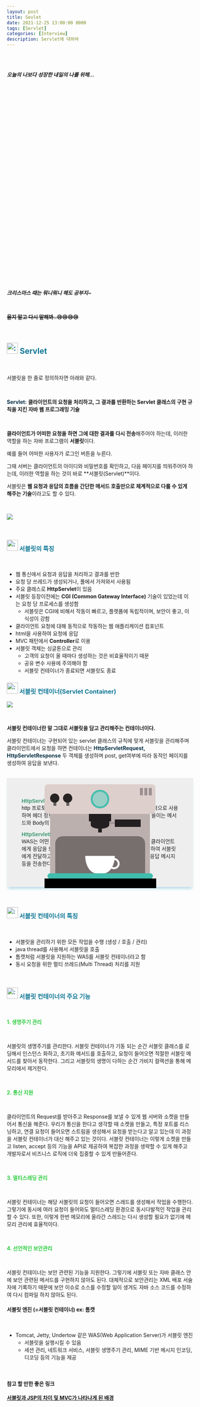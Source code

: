 ```yaml
---
layout: post
title: Sevlet
date: 2021-12-25 13:00:00 0000
tags: [Servlet]
categories: [Interview]
description: Servlet에 대하여
---
```


<br><br>

_**오늘의 나보다 성장한 내일의 나를 위해...**_

<br>

<br><br>

<style>
.containercoffee {
  width: 300px;
  height: 280px;
  position: relative;
  top: calc(50% - 140px);
  left: calc(50% - 150px);
}
.coffee-header {
  width: 100%;
  height: 80px;
  position: absolute;
  top: 0;
  left: 0;
  background-color: #ddcfcc;
  border-radius: 10px;
}
.coffee-header__buttons {
  width: 25px;
  height: 25px;
  position: absolute;
  top: 25px;
  background-color: #282323;
  border-radius: 50%;
}
.coffee-header__buttons::after {
  content: "";
  width: 8px;
  height: 8px;
  position: absolute;
  bottom: -8px;
  left: calc(50% - 4px);
  background-color: #615e5e;
}
.coffee-header__button-one {
  left: 15px;
}
.coffee-header__button-two {
  left: 50px;
}
.coffee-header__display {
  width: 50px;
  height: 50px;
  position: absolute;
  top: calc(50% - 25px);
  left: calc(50% - 25px);
  border-radius: 50%;
  background-color: #9acfc5;
  border: 5px solid #43beae;
  box-sizing: border-box;
}
.coffee-header__details {
  width: 8px;
  height: 20px;
  position: absolute;
  top: 10px;
  right: 10px;
  background-color: #9b9091;
  box-shadow: -12px 0 0 #9b9091, -24px 0 0 #9b9091;
}
.coffee-medium {
  width: 90%;
  height: 160px;
  position: absolute;
  top: 80px;
  left: calc(50% - 45%);
  background-color: #bcb0af;
}
.coffee-medium:before {
  content: "";
  width: 90%;
  height: 100px;
  background-color: #776f6e;
  position: absolute;
  bottom: 0;
  left: calc(50% - 45%);
  border-radius: 20px 20px 0 0;
}
.coffe-medium__exit {
  width: 60px;
  height: 20px;
  position: absolute;
  top: 0;
  left: calc(50% - 30px);
  background-color: #231f20;
}
.coffe-medium__exit::before {
  content: "";
  width: 50px;
  height: 20px;
  border-radius: 0 0 50% 50%;
  position: absolute;
  bottom: -20px;
  left: calc(50% - 25px);
  background-color: #231f20;
}
.coffe-medium__exit::after {
  content: "";
  width: 10px;
  height: 10px;
  position: absolute;
  bottom: -30px;
  left: calc(50% - 5px);
  background-color: #231f20;
}
.coffee-medium__arm {
  width: 70px;
  height: 20px;
  position: absolute;
  top: 15px;
  right: 25px;
  background-color: #231f20;
}
.coffee-medium__arm::before {
  content: "";
  width: 15px;
  height: 5px;
  position: absolute;
  top: 7px;
  left: -15px;
  background-color: #9e9495;
}
.coffee-medium__cup {
  width: 80px;
  height: 47px;
  position: absolute;
  bottom: 0;
  left: calc(50% - 40px);
  background-color: #FFF;
  border-radius: 0 0 70px 70px / 0 0 110px 110px;
}
.coffee-medium__cup::after {
  content: "";
  width: 20px;
  height: 20px;
  position: absolute;
  top: 6px;
  right: -13px;
  border: 5px solid #FFF;
  border-radius: 50%;
}
@keyframes liquid {
  0% {
    height: 0px;  
    opacity: 1;
  }
  5% {
    height: 0px;  
    opacity: 1;
  }
  20% {
    height: 62px;  
    opacity: 1;
  }
  95% {
    height: 62px;
    opacity: 1;
  }
  100% {
    height: 62px;
    opacity: 0;
  }
}
.coffee-medium__liquid {
  width: 6px;
  height: 63px;
  opacity: 0;
  position: absolute;
  top: 50px;
  left: calc(50% - 3px);
  background-color: #74372b;
  animation: liquid 4s 4s linear infinite;
}
.coffee-medium__smoke {
  width: 8px;
  height: 20px;
  position: absolute;  
  border-radius: 5px;
  background-color: #b3aeae;
}
@keyframes smokeOne {
  0% {
    bottom: 20px;
    opacity: 0;
  }
  40% {
    bottom: 50px;
    opacity: .5;
  }
  80% {
    bottom: 80px;
    opacity: .3;
  }
  100% {
    bottom: 80px;
    opacity: 0;
  }
}
@keyframes smokeTwo {
  0% {
    bottom: 40px;
    opacity: 0;
  }
  40% {
    bottom: 70px;
    opacity: .5;
  }
  80% {
    bottom: 80px;
    opacity: .3;
  }
  100% {
    bottom: 80px;
    opacity: 0;
  }
}
.coffee-medium__smoke-one {
  opacity: 0;
  bottom: 50px;
  left: 102px;
  animation: smokeOne 3s 4s linear infinite;
}
.coffee-medium__smoke-two {
  opacity: 0;
  bottom: 70px;
  left: 118px;
  animation: smokeTwo 3s 5s linear infinite;
}
.coffee-medium__smoke-three {
  opacity: 0;
  bottom: 65px;
  right: 118px;
  animation: smokeTwo 3s 6s linear infinite;
}
.coffee-medium__smoke-for {
  opacity: 0;
  bottom: 50px;
  right: 102px;
  animation: smokeOne 3s 5s linear infinite;
}
.coffee-footer {
  width: 95%;
  height: 15px;
  position: absolute;
  bottom: 25px;
  left: calc(50% - 47.5%);
  background-color: #41bdad;
  border-radius: 10px;
}
.coffee-footer::after {
  content: "";
  width: 106%;
  height: 26px;
  position: absolute;
  bottom: -25px;
  left: -8px;
  background-color: #000;
}
</style>

<div class="containercoffee">
    <div class="coffee-header">
      <div class="coffee-header__buttons coffee-header__button-one"></div>
      <div class="coffee-header__buttons coffee-header__button-two"></div>
      <div class="coffee-header__display"></div>
      <div class="coffee-header__details"></div>
    </div>
    <div class="coffee-medium">
      <div class="coffe-medium__exit"></div>
      <div class="coffee-medium__arm"></div>
      <div class="coffee-medium__liquid"></div>
      <div class="coffee-medium__smoke coffee-medium__smoke-one"></div>
      <div class="coffee-medium__smoke coffee-medium__smoke-two"></div>
      <div class="coffee-medium__smoke coffee-medium__smoke-three"></div>
      <div class="coffee-medium__smoke coffee-medium__smoke-for"></div>
      <div class="coffee-medium__cup"></div>
    </div>
    <div class="coffee-footer"></div>
</div>

<br><br><br><br><br><br><br><br>

<br>

**_크리스마스 때는 뭐니뭐니 해도 공부지~_**

<br>

**~~울지 말고 다시 말해봐..:cry::cry::cry::cry:~~**

<br>

<h2 style="color:#107896;  font-weight:bold">
<img class="emoji" title=":pushpin:" alt=":pushpin:" src="https://github.githubassets.com/images/icons/emoji/unicode/270f.png" height="30" width="30"> Servlet
</h2>

<br>

서블릿을 한 줄로 정의하자면 아래와 같다.

<br>

<span style="color:#093145; font-weight:bold">Servlet:</span> **클라이언트의 요청을 처리하고, 그 결과를 반환하는 Servlet 클래스의 구현 규칙을 지킨 자바 웹 프로그래밍 기술**

<br>

**클라이언트가 어떠한 요청을 하면 그에 대한 결과를 다시 전송**해주어야 하는데, 이러한 역할을 하는 자바 프로그램이 **서블릿**이다.

예를 들어 어떠한 사용자가 로그인 버튼을 누른다.

그때 서버는 클라이언트의 아이디와 비밀번호를 확인하고, 다음 페이지를 띄워주어야 하는데, 이러한 역할을 하는 것이 바로 **서블릿(Servlet)**이다.

서블릿은 **웹 요청과 응답의 흐름을 간단한 메서드 호출만으로 체계적으로 다룰 수 있게 해주는 기술**이라고도 할 수 있다.

<br>

![](/images/Interview/post16/2022-01-01-00-56-58.png?style=centerme)

<br>

<h3 style="color:#107896;  font-weight:bold">
<img class="emoji" title=":pushpin:" alt=":pushpin:" src="https://github.githubassets.com/images/icons/emoji/unicode/1f4cc.png" height="30" width="30"> 서블릿의 특징
</h3>

<br>

- 웹 통신에서 요청과 응답을 처리하고 결과를 반한
- 요청 당 쓰레드가 생성되거나, 풀에서 가져와서 사용됨
- 주요 클래스로 **HttpServlet**이 있음
- 서블릿 등장이전에는 **CGI (Common Gateway Interface)** 기술이 있었는데 이는 요청 당 프로세스를 생성함
  - 서블릿은 CGI에 비해서 작동이 빠르고, 플랫폼에 독립적이며, 보안이 좋고, 이식성이 강함
- 클라이언트 요청에 대해 동적으로 작동하는 웹 애플리케이션 컴포넌트
- html을 사용하여 요청에 응답
- MVC 패턴에서 **Controller**로 이용
- 서블릿 객체는 싱글톤으로 관리<br>
  - 고객의 요청이 올 때마다 생성하는 것은 비효율적이기 때문<br>
  - 공유 변수 사용에 주의해야 함<br>
  - 서블릿 컨테이너가 종료되면 서블릿도 종료
    <br>

<h3 style="color:#107896;  font-weight:bold">
<img class="emoji" title=":pushpin:" alt=":pushpin:" src="https://github.githubassets.com/images/icons/emoji/unicode/1f4cc.png" height="30" width="30"> 서블릿 컨테이너(Servlet Container)
</h3>

![](/images/Interview/post14/2021-12-26-00-50-11.png?style=centerme)

<br>

**서블릿 컨테이너란 말 그대로 서블릿을 담고 관리해주는 컨테이너이다.**

서블릿 컨테이너는 구현되어 있는 servlet 클래스의 규칙에 맞게 서블릿을 관리해주며 클라이언트에서 요청을 하면 컨테이너는 <span style="color:#093145; font-weight:bold">HttpServletRequest, HttpServletResponse</span> 두 객체를 생성하며 post, get여부에 따라 동적인 페이지를 생성하여 응답을 보낸다.

<br>

<link href="http://fonts.googleapis.com/earlyaccess/hanna.css" rel="stylesheet">
<div style="background: #eee;
  box-shadow: 0 8px 8px -4px lightblue; font-family: 'Hanna', sans-serif;; padding: 40px;">

<span style="color:#3D9970; font-weight:bold">HttpServletRequest</span><br>
http 프로토콜의 request 정보를 서블릿에게 전달하기 위한 목적으로 사용하며 헤더 정보, 파라미터, 쿠키, URI, URL 등의 정보를 읽어 들이는 메서드와 Body의 Stream을 읽어 들이는 메서드를 가지고 있다.<br>

<span style="color:#3D9970; font-weight:bold">HttpServletResponse</span><br>
WAS는 어떤 클라이언트가 요청을 보냈는지 알고 있고, 해당 클라이언트에게 응답을 보내기 위한 HttpServletResponse 객체를 생성하여 서블릿에게 전달하고 이 객체를 활용하여 content type, 응답 코드, 응답 메시지 등을 전송한다.</div>

<br>

<h3 style="color:#107896;  font-weight:bold">
<img class="emoji" title=":pushpin:" alt=":pushpin:" src="https://github.githubassets.com/images/icons/emoji/unicode/1f4cc.png" height="30" width="30"> 서블릿 컨테이너의 특징
</h3>

<br>

- 서블릿을 관리하기 위한 모든 작업을 수행 (생성 / 호출 / 관리)
- java thread를 사용해서 서블릿을 호출
- 톰캣처럼 서블릿을 지원하는 WAS를 서블릿 컨테이너라고 함
- 동시 요청을 위한 멀티 쓰레드(Multi Thread) 처리를 지원

<br>

<h3 style="color:#107896;  font-weight:bold">
<img class="emoji" title=":pushpin:" alt=":pushpin:" src="https://github.githubassets.com/images/icons/emoji/unicode/1f4cc.png" height="30" width="30"> 서블릿 컨테이너의 주요 기능
</h3>

<br>

<span style="color:#2ECC40; font-weight:bold">1. 생명주기 관리</span>

<br>

서블릿의 생명주기를 관리한다. 서블릿 컨테이너가 기동 되는 순간 서블릿 클래스를 로딩해서 인스턴스 화하고, 초기화 메서드를 호출하고, 요청이 들어오면 적절한 서블릿 메서드를 찾아서 동작한다. 그리고 서블릿의 생명이 다하는 순간 가비지 컬렉션을 통해 메모리에서 제거한다.

<br>

<span style="color:#2ECC40; font-weight:bold">2. 통신 지원</span>

<br>

클라이언트의 Request를 받아주고 Response를 보낼 수 있게 웹 서버와 소켓을 만들어서 통신을 해준다. 우리가 통신을 한다고 생각할 때 소켓을 만들고, 특정 포트를 리스닝하고, 연결 요청이 들어오면 스트림을 생성해서 요청을 받는다고 알고 있는데 이 과정을 서블릿 컨테이너가 대신 해주고 있는 것이다. 서블릿 컨테이너는 이렇게 소켓을 만들고 listen, accept 등의 기능을 API로 제공하여 복잡한 과정을 생략할 수 있게 해주고 개발자로서 비즈니스 로직에 더욱 집중할 수 있게 만들어준다.

<br>

<span style="color:#2ECC40; font-weight:bold">3. 멀티스레딩 관리</span>

<br>

서블릿 컨테이너는 해당 서블릿의 요청이 들어오면 스레드를 생성해서 작업을 수행한다. 그렇기에 동시에 여러 요청이 들어와도 멀티스레딩 환경으로 동시다발적인 작업을 관리할 수 있다. 또한, 이렇게 한번 메모리에 올라간 스레드는 다시 생성할 필요가 없기에 메모리 관리에 효율적이다.

<br>

<span style="color:#2ECC40; font-weight:bold">4. 선언적인 보안관리</span>

<br>

서블릿 컨테이너는 보안 관련된 기능을 지원한다. 그렇기에 서블릿 또는 자바 클래스 안에 보안 관련된 메서드를 구현하지 않아도 된다. 대체적으로 보안관리는 XML 배포 서술자에 기록하기 때문에 보안 이슈로 소스를 수정할 일이 생겨도 자바 소스 코드를 수정하여 다시 컴파일 하지 않아도 된다.

#### 서블릿 엔진 (=서블릿 컨테이너) ex: 톰캣

<br>

- Tomcat, Jetty, Undertow 같은 WAS(Web Application Server)가 서블릿 엔진
  - 서블릿을 실행시킬 수 있음
  - 세션 관리, 네트워크 서비스, 서블릿 생명주기 관리, MIME 기반 메시지 인코딩, 디코딩 등의 기능을 제공

<br>

#### 참고 할 만한 좋은 링크

**[서블릿과 JSP의 차이 및 MVC가 나타나게 된 배경](https://steady-coding.tistory.com/463)**
